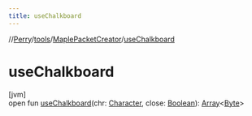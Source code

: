```yaml
---
title: useChalkboard
---
```

//[Perry](../../../index.html)/[tools](../index.html)/[MaplePacketCreator](index.html)/[useChalkboard](use-chalkboard.html)



# useChalkboard



[jvm]\
open fun [useChalkboard](use-chalkboard.html)(chr: [Character](../../client/-character/index.html), close: [Boolean](https://kotlinlang.org/api/latest/jvm/stdlib/kotlin/-boolean/index.html)): [Array](https://kotlinlang.org/api/latest/jvm/stdlib/kotlin/-array/index.html)<[Byte](https://kotlinlang.org/api/latest/jvm/stdlib/kotlin/-byte/index.html)>




